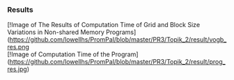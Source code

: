 ### Results
[!Image of The Results of Computation Time of Grid and Block Size Variations in Non-shared Memory Programs]
(https://github.com/lowellhs/PromPal/blob/master/PR3/Topik_2/result/vogb_res.png<br>
[!Image of Computation Time of the Program]
(https://github.com/lowellhs/PromPal/blob/master/PR3/Topik_2/result/prog_res.jpg)